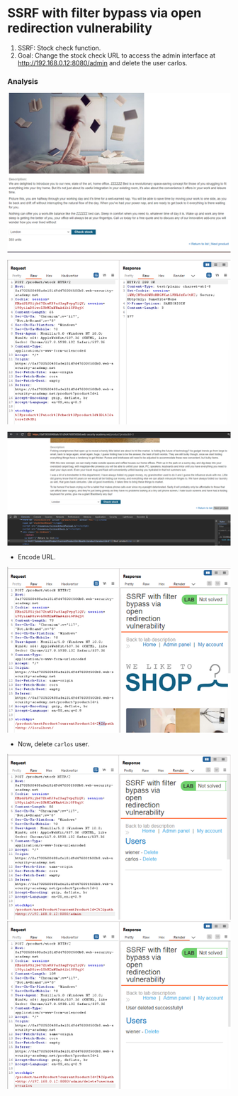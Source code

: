 # SSRF with filter bypass via open redirection vulnerability

1. SSRF: Stock check function.
2. Goal: Change the stock check URL to access the admin interface at http://192.168.0.12:8080/admin and delete the user carlos.

### Analysis

![](ssrf-1.1.png)

![](ssrf-1.2.png)

![](ssrf-1.3.png)

- Encode URL.

![](ssrf-1.4.png)

- Now, delete  `carlos` user.

![](ssrf-1.5.png)
![](ssrf-1.6.png)